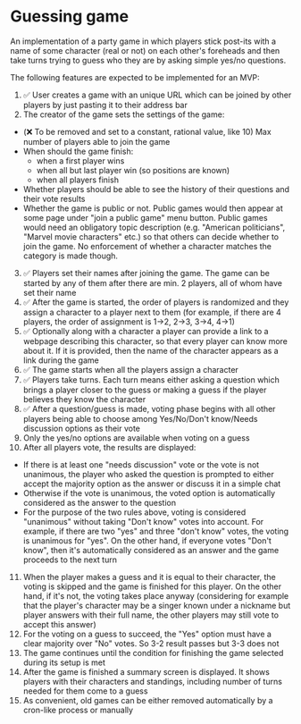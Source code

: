 # Guessing game
An implementation of a party game in which players stick post-its with a name of some character (real or not) on each other's foreheads and then take turns trying to guess who they are by asking simple yes/no questions.

The following features are expected to be implemented for an MVP:
1. ✅ User creates a game with an unique URL which can be joined by other players by just pasting it to their address bar
2. The creator of the game sets the settings of the game:
  - (❌ To be removed and set to a constant, rational value, like 10) Max number of players able to join the game
  - When should the game finish:
    - when a first player wins
    - when all but last player win (so positions are known)
    - when all players finish
  - Whether players should be able to see the history of their questions and their vote results
  - Whether the game is public or not. Public games would then appear at some page under "join a public game" menu button. Public games would need an obligatory topic description (e.g. "American politicians", "Marvel movie characters" etc.) so that others can decide whether to join the game. No enforcement of whether a character matches the category is made though.
3. ✅ Players set their names after joining the game. The game can be started by any of them after there are min. 2 players, all of whom have set their name
4. ✅ After the game is started, the order of players is randomized and they assign a character to a player next to them (for example, if there are 4 players, the order of assignment is 1→2, 2→3, 3→4, 4→1)
5. ✅ Optionally along with a character a player can provide a link to a webpage describing this character, so that every player can know more about it. If it is provided, then the name of the character appears as a link during the game
6. ✅ The game starts when all the players assign a character
7. ✅ Players take turns. Each turn means either asking a question which brings a player closer to the guess or making a guess if the player believes they know the character
8. ✅ After a question/guess is made, voting phase begins with all other players being able to choose among Yes/No/Don't know/Needs discussion options as their vote
9. Only the yes/no options are available when voting on a guess
10. After all players vote, the results are displayed:
  - If there is at least one "needs discussion" vote or the vote is not unanimous, the player who asked the question is prompted to either accept the majority option as the answer or discuss it in a simple chat
  - Otherwise if the vote is unanimous, the voted option is automatically considered as the answer to the question
  - For the purpose of the two rules above, voting is considered "unanimous" without taking "Don't know" votes into account. For example, if there are two "yes" and three "don't know" votes, the voting is unanimous for "yes". On the other hand, if everyone votes "Don't know", then it's automatically considered as an answer and the game proceeds to the next turn
11. When the player makes a guess and it is equal to their character, the voting is skipped and the game is finished for this player. On the other hand, if it's not, the voting takes place anyway (considering for example that the player's character may be a singer known under a nickname but player answers with their full name, the other players may still vote to accept this answer)
12. For the voting on a guess to succeed, the "Yes" option must have a clear majority over "No" votes. So 3-2 result passes but 3-3 does not
13. The game continues until the condition for finishing the game selected during its setup is met
14. After the game is finished a summary screen is displayed. It shows players with their characters and standings, including number of turns needed for them come to a guess
15. As convenient, old games can be either removed automatically by a cron-like process or manually
